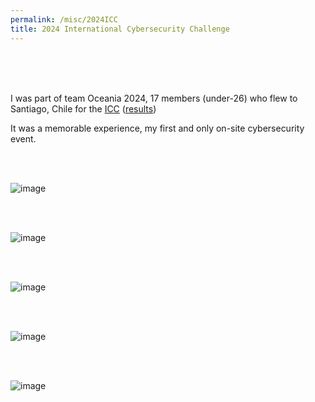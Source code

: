 ```yaml
---
permalink: /misc/2024ICC
title: 2024 International Cybersecurity Challenge
---
```




<br>

<br>

<br>

I was part of team Oceania 2024, 17 members (under-26) who flew to Santiago, Chile for the [ICC](https://icc.ecsc.eu/) ([results](https://en.wikipedia.org/wiki/International_Cybersecurity_Challenge))

It was a memorable experience, my first and only on-site cybersecurity event. 

<br>

<br>

![image](https://github.com/user-attachments/assets/be0a56d1-1daf-40d0-8c96-2666aadc0b90)


<br>

<br>

![image](https://github.com/user-attachments/assets/13969728-18fd-4c8a-a796-c8508de0218f)


<br>

<br>



![image](https://github.com/user-attachments/assets/1a9454d0-9b63-404b-a8b5-82304b6d3d54)

<br>

<br>

![image](https://github.com/user-attachments/assets/f129d997-c9b7-49ae-8fdb-1b1e400055db)



<br>

<br>

![image](https://github.com/user-attachments/assets/de674998-fffb-4ef3-9a52-b47e00c6076d)
